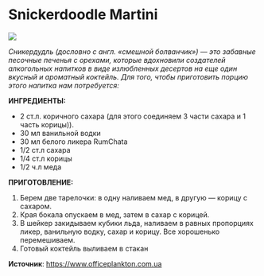 # Snickerdoodle Martini

![](/images/Kulinar/Napitki/cock_12.jpg '')

_Сникердудль (дословно с англ. «смешной болванчик») — это забавные песочные печенья с орехами, которые вдохновили создателей алкогольных напитков в виде излюбленных десертов на еще один вкусный и ароматный коктейль. Для того, чтобы приготовить порцию этого напитка нам потребуется:_

**ИНГРЕДИЕНТЫ:**

- 2 ст.л. коричного сахара (для этого соединяем 3 части сахара и 1 часть корицы)).
- 30 мл ванильной водки
- 30 мл белого ликера RumChata
- 1/2 ст.л сахара
- 1/4 ст.л корицы
- 1/2 ч.л меда

**ПРИГОТОВЛЕНИЕ:**

1. Берем две тарелочки: в одну наливаем мед, в другую — корицу с сахаром.
2. Края бокала опускаем в мед, затем в сахар с корицей.
3. В шейкер закидываем кубики льда, наливаем в равных пропорциях ликер, ванильную водку, сахар и корицу. Все хорошенько перемешиваем.
4. Готовый коктейль выливаем в стакан

**Источник**: https://www.officeplankton.com.ua

